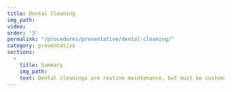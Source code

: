 ```yaml
---
title: Dental Cleaning
img_path:
video:
order: '3'
permalink: "/procedures/preventative/dental-cleaning/"
category: preventative
sections:
  -
    title: Summary
    img_path:
    text: Dental cleanings are routine maintenance, but must be customized to each individual. Some people need merely a check-up and polish. Others require deep cleanings to provide optimal health. We will continue to monitor and adjust your therapy based on your needs.   
---
```


